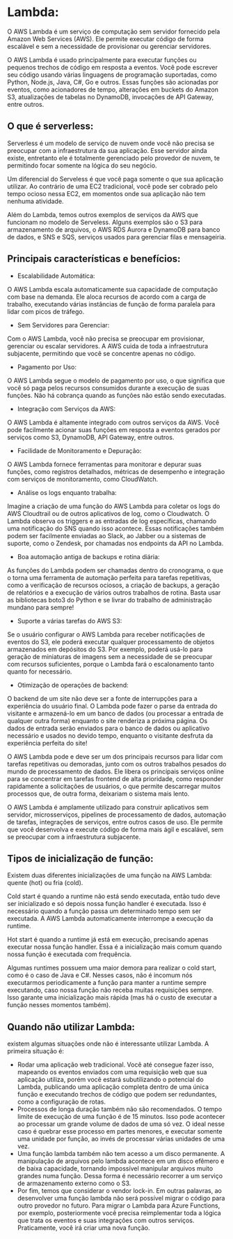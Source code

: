# Lambda:
O AWS Lambda é um serviço de computação sem servidor fornecido pela Amazon Web Services (AWS). Ele permite executar código de forma escalável e sem a necessidade de provisionar ou gerenciar servidores.

O AWS Lambda é usado principalmente para executar funções ou pequenos trechos de código em resposta a eventos. Você pode escrever seu código usando várias linguagens de programação suportadas, como Python, Node.js, Java, C#, Go e outros. Essas funções são acionadas por eventos, como acionadores de tempo, alterações em buckets do Amazon S3, atualizações de tabelas no DynamoDB, invocações de API Gateway, entre outros.

## O que é serverless:
Serverless é um modelo de serviço de nuvem onde você não precisa se preocupar com a infraestrutura da sua aplicação. Esse servidor ainda existe, entretanto ele é totalmente gerenciado pelo provedor de nuvem, te permitindo focar somente na lógica do seu negócio.

Um diferencial do Serveless é que você paga somente o que sua aplicação utilizar. Ao contrário de uma EC2 tradicional, você pode ser cobrado pelo tempo ocioso nessa EC2, em momentos onde sua aplicação não tem nenhuma atividade.

Além do Lambda, temos outros exemplos de serviços da AWS que funcionam no modelo de Serveless. Alguns exemplos são o S3 para armazenamento de arquivos, o AWS RDS Aurora e DynamoDB para banco de dados, e SNS e SQS, serviços usados para gerenciar filas e mensageiria.

## Principais características e benefícios:
- Escalabilidade Automática: 

O AWS Lambda escala automaticamente sua capacidade de computação com base na demanda. Ele aloca recursos de acordo com a carga de trabalho, executando várias instâncias de função de forma paralela para lidar com picos de tráfego.
- Sem Servidores para Gerenciar: 

Com o AWS Lambda, você não precisa se preocupar em provisionar, gerenciar ou escalar servidores. A AWS cuida de toda a infraestrutura subjacente, permitindo que você se concentre apenas no código.

- Pagamento por Uso: 

O AWS Lambda segue o modelo de pagamento por uso, o que significa que você só paga pelos recursos consumidos durante a execução de suas funções. Não há cobrança quando as funções não estão sendo executadas.

- Integração com Serviços da AWS: 

O AWS Lambda é altamente integrado com outros serviços da AWS. Você pode facilmente acionar suas funções em resposta a eventos gerados por serviços como S3, DynamoDB, API Gateway, entre outros.
- Facilidade de Monitoramento e Depuração: 

O AWS Lambda fornece ferramentas para monitorar e depurar suas funções, como registros detalhados, métricas de desempenho e integração com serviços de monitoramento, como CloudWatch.

- Análise os logs enquanto trabalha:

Imagine a criação de uma função do AWS Lambda para coletar os logs do AWS Cloudtrail ou de outros aplicativos de log, como o Cloudwatch. O Lambda observa os triggers e as entradas de log específicas, chamando uma notificação do SNS quando isso acontece. Essas notificações também podem ser facilmente enviadas ao Slack, ao Jabber ou a sistemas de suporte, como o Zendesk, por chamadas nos endpoints da API no Lambda.

- Boa automação antiga de backups e rotina diária:

As funções do Lambda podem ser chamadas dentro do cronograma, o que o torna uma ferramenta de automação perfeita para tarefas repetitivas, como a verificação de recursos ociosos, a criação de backups, a geração de relatórios e a execução de vários outros trabalhos de rotina. Basta usar as bibliotecas boto3 do Python e se livrar do trabalho de administração mundano para sempre!

- Suporte a várias tarefas do AWS S3:

Se o usuário configurar o AWS Lambda para receber notificações de eventos do S3, ele poderá executar qualquer processamento de objetos armazenados em depósitos do S3. Por exemplo, poderá usá-lo para geração de miniaturas de imagens sem a necessidade de se preocupar com recursos suficientes, porque o Lambda fará o escalonamento tanto quanto for necessário.

- Otimização de operações de backend:

O backend de um site não deve ser a fonte de interrupções para a experiência do usuário final. O Lambda pode fazer o parse da entrada do visitante e armazená-lo em um banco de dados (ou processar a entrada de qualquer outra forma) enquanto o site renderiza a próxima página. Os dados de entrada serão enviados para o banco de dados ou aplicativo necessário e usados no devido tempo, enquanto o visitante desfruta da experiência perfeita do site!

O AWS Lambda pode e deve ser um dos principais recursos para lidar com tarefas repetitivas ou demoradas, junto com os outros trabalhos pesados do mundo de processamento de dados. Ele libera os principais serviços online para se concentrar em tarefas frontend de alta prioridade, como responder rapidamente a solicitações de usuários, o que permite descarregar muitos processos que, de outra forma, deixariam o sistema mais lento.

O AWS Lambda é amplamente utilizado para construir aplicativos sem servidor, microsserviços, pipelines de processamento de dados, automação de tarefas, integrações de serviços, entre outros casos de uso. Ele permite que você desenvolva e execute código de forma mais ágil e escalável, sem se preocupar com a infraestrutura subjacente.

## Tipos de inicialização de função:
Existem duas diferentes inicializações de uma função na AWS Lambda: quente (hot) ou fria (cold).

Cold start é quando a runtime não está sendo executada, então tudo deve ser inicializado e só depois nossa função handler é executada. Isso é necessário quando a função passa um determinado tempo sem ser executada. A AWS Lambda automaticamente interrompe a execução da runtime.

Hot start é quando a runtime já está em execução, precisando apenas executar nossa função handler. Essa é a inicialização mais comum quando nossa função é executada com frequência.

Algumas runtimes possuem uma maior demora para realizar o cold start, como é o caso de Java e C#. Nesses casos, não é incomum nós executarmos periodicamente a função para manter a runtime sempre executando, caso nossa função não receba muitas requisições sempre. Isso garante uma inicialização mais rápida (mas há o custo de executar a função nesses momentos também).

## Quando não utilizar Lambda:
existem algumas situações onde não é interessante utilizar Lambda. A primeira situação é:
- Rodar uma aplicação web tradicional. Você até consegue fazer isso, mapeando os eventos enviados com uma requisição web que sua aplicação utiliza, porém você estará subutilizando o potencial do Lambda, publicando uma aplicação completa dentro de uma única função e executando trechos de código que podem ser redundantes, como a configuração de rotas.
- Processos de longa duração também não são recomendados. O tempo limite de execução de uma função é de 15 minutos. Isso pode acontecer ao processar um grande volume de dados de uma só vez. O ideal nesse caso é quebrar esse processo em partes menores, e executar somente uma unidade por função, ao invés de processar várias unidades de uma vez.
- Uma função lambda também não tem acesso a um disco permanente. A manipulação de arquivos pelo lambda acontece em um disco efêmero e de baixa capacidade, tornando impossível manipular arquivos muito grandes numa função. Dessa forma é necessário recorrer a um serviço de armazenamento externo como o S3.
- Por fim, temos que considerar o vendor lock-in. Em outras palavras, ao desenvolver uma função lambda não será possível migrar o código para outro provedor no futuro. Para migrar o Lambda para Azure Functions, por exemplo, posteriormente você precisa reimplementar toda a lógica que trata os eventos e suas integrações com outros serviços. Praticamente, você irá criar uma nova função.
